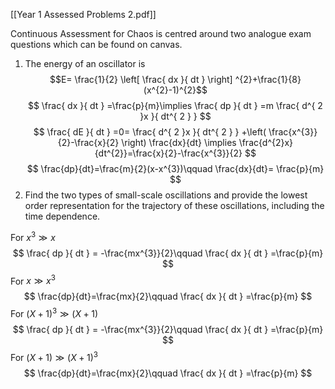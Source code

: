 [[Year 1 Assessed Problems 2.pdf]]

Continuous Assessment for Chaos is centred around two analogue exam questions which can be found on canvas.

1. The energy of an oscillator is$$E= \frac{1}{2} \left[ \frac{ dx }{ dt }  \right] ^{2}+\frac{1}{8}(x^{2}-1)^{2}$$
$$
\frac{ dx }{ dt } =\frac{p}{m}\implies \frac{ dp }{ dt } =m \frac{ d^{ 2 }x }{ dt^{ 2 } }  
$$
$$
\frac{ dE }{ dt } =0= \frac{ d^{ 2 }x }{ dt^{ 2 } } +\left( \frac{x^{3}}{2}-\frac{x}{2} \right) \frac{dx}{dt} \implies \frac{d^{2}x}{dt^{2}}=\frac{x}{2}-\frac{x^{3}}{2}
$$
$$
\frac{dp}{dt}=\frac{m}{2}(x-x^{3})\qquad \frac{dx}{dt}= \frac{p}{m}
$$
2. Find the two types of small-scale oscillations and provide the lowest order representation for the trajectory of these oscillations, including the time dependence.

For $x^{3}\gg x$
$$
\frac{ dp }{ dt } = -\frac{mx^{3}}{2}\qquad \frac{ dx }{ dt } =\frac{p}{m}
$$
For $x\gg x^{3}$
$$
\frac{dp}{dt}=\frac{mx}{2}\qquad \frac{ dx }{ dt } =\frac{p}{m}
$$
For $(X+1)^{3}\gg (X+1)$
$$
\frac{ dp }{ dt } = -\frac{mx^{3}}{2}\qquad \frac{ dx }{ dt } =\frac{p}{m}
$$
For $(X+1)\gg  (X+1)^{3}$
$$
\frac{dp}{dt}=\frac{mx}{2}\qquad \frac{ dx }{ dt } =\frac{p}{m}
$$
